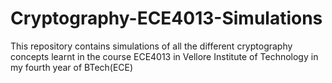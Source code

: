 # Cryptography-ECE4013-Simulations
This repository contains simulations of all the different cryptography concepts learnt in the course ECE4013 in Vellore Institute of Technology in my fourth year of BTech(ECE)
